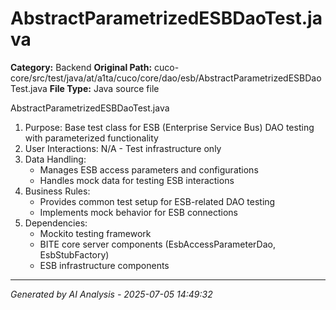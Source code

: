 # AbstractParametrizedESBDaoTest.java

**Category:** Backend
**Original Path:** cuco-core/src/test/java/at/a1ta/cuco/core/dao/esb/AbstractParametrizedESBDaoTest.java
**File Type:** Java source file

AbstractParametrizedESBDaoTest.java
1. Purpose: Base test class for ESB (Enterprise Service Bus) DAO testing with parameterized functionality
2. User Interactions: N/A - Test infrastructure only
3. Data Handling:
   - Manages ESB access parameters and configurations
   - Handles mock data for testing ESB interactions
4. Business Rules:
   - Provides common test setup for ESB-related DAO testing
   - Implements mock behavior for ESB connections
5. Dependencies:
   - Mockito testing framework
   - BITE core server components (EsbAccessParameterDao, EsbStubFactory)
   - ESB infrastructure components

---
*Generated by AI Analysis - 2025-07-05 14:49:32*
